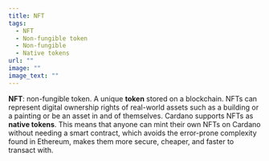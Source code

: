 ```yaml
---
title: NFT
tags:
  - NFT
  - Non-fungible token
  - Non-fungible
  - Native tokens
url: ""
image: ""
image_text: ""
---
```


**NFT**: non-fungible token. A unique **token** stored on a blockchain. NFTs can represent digital ownership rights of real-world assets such as a building or a painting or be an asset in and of themselves. Cardano supports NFTs as **native tokens**. This means that anyone can mint their own NFTs on Cardano without needing a smart contract, which avoids the error-prone complexity found in Ethereum, makes them more secure, cheaper, and faster to transact with.

